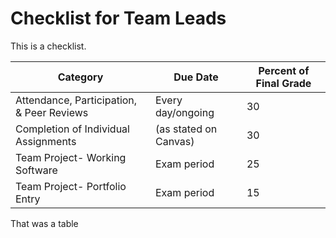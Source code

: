 <H1>Checklist for Team Leads</H1>
This is a checklist.

Category | Due Date | Percent of Final Grade
------------ | ------------- |  -------------
Attendance, Participation, & Peer Reviews | Every day/ongoing | 30
Completion of Individual Assignments | (as stated on Canvas) | 30
Team Project- Working Software | Exam period | 25
Team Project- Portfolio Entry | Exam period | 15

That was a table
